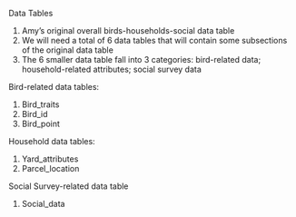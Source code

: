 Data Tables

1. Amy’s original overall birds-households-social data table
2. We will need a total of 6 data tables that will contain some subsections of the original data table
3. The 6 smaller data table fall into 3 categories:  bird-related data; household-related attributes; social survey data


Bird-related data tables:

1. Bird_traits
2. Bird_id
3. Bird_point

Household data tables:

1. Yard_attributes
2. Parcel_location

Social Survey-related data table

1. Social_data
